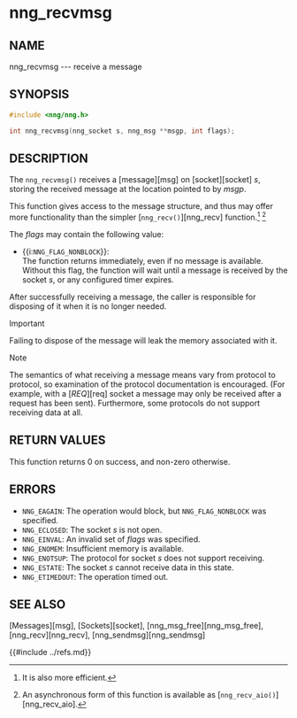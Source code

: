 # nng_recvmsg

## NAME

nng_recvmsg --- receive a message

## SYNOPSIS

```c
#include <nng/nng.h>

int nng_recvmsg(nng_socket s, nng_msg **msgp, int flags);
```

## DESCRIPTION

The `nng_recvmsg()` receives a [message][msg] on [socket][socket] _s_, storing the
received message at the location pointed to by _msgp_.

This function gives access to the message structure, and thus may
offer more functionality than the simpler [`nng_recv()`][nng_recv] function.[^1] [^2]

[^1]: It is also more efficient.
[^2]: An asynchronous form of this function is available as [`nng_recv_aio()`][nng_recv_aio].

The _flags_ may contain the following value:

- {{i:`NNG_FLAG_NONBLOCK`}}: \
  The function returns immediately, even if no message is available.
  Without this flag, the function will wait until a message is received
  by the socket _s_, or any configured timer expires.

After successfully receiving a message, the caller is responsible for
disposing of it when it is no longer needed.

> [!IMPORTANT]
> Failing to dispose of the message will leak the memory associated with it.

> [!NOTE]
> The semantics of what receiving a message means vary from protocol to
> protocol, so examination of the protocol documentation is encouraged.
> (For example, with a [_REQ_][req] socket a message may only be received
> after a request has been sent).
> Furthermore, some protocols do not support receiving data at all.

## RETURN VALUES

This function returns 0 on success, and non-zero otherwise.

## ERRORS

- `NNG_EAGAIN`: The operation would block, but `NNG_FLAG_NONBLOCK` was specified.
- `NNG_ECLOSED`: The socket _s_ is not open.
- `NNG_EINVAL`: An invalid set of _flags_ was specified.
- `NNG_ENOMEM`: Insufficient memory is available.
- `NNG_ENOTSUP`: The protocol for socket _s_ does not support receiving.
- `NNG_ESTATE`: The socket _s_ cannot receive data in this state.
- `NNG_ETIMEDOUT`: The operation timed out.

## SEE ALSO

[Messages][msg],
[Sockets][socket],
[nng_msg_free][nng_msg_free],
[nng_recv][nng_recv],
[nng_sendmsg][nng_sendmsg]

{{#include ../refs.md}}
